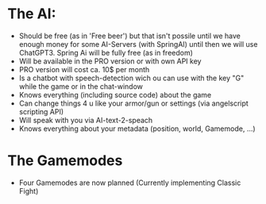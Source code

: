 # The AI:
* Should be free (as in 'Free beer') but that isn't possile until we have enough money for some AI-Servers (with SpringAI) until then we will use ChatGPT3. Spring Ai will be fully free (as in freedom)
* Will be available in the PRO version or with own API key
* PRO version will cost ca. 10$ per month
* Is a chatbot with speech-detection wich ou can use with the key "G" while the game or in the chat-window
* Knows everything (including source code) about the game
* Can change things 4 u like your armor/gun or settings (via angelscript scripting API)
* Will speak with you via AI-text-2-speach
* Knows everything about your metadata (position, world, Gamemode, ...)
# The Gamemodes
* Four Gamemodes are now planned (Currently implementing Classic Fight)

